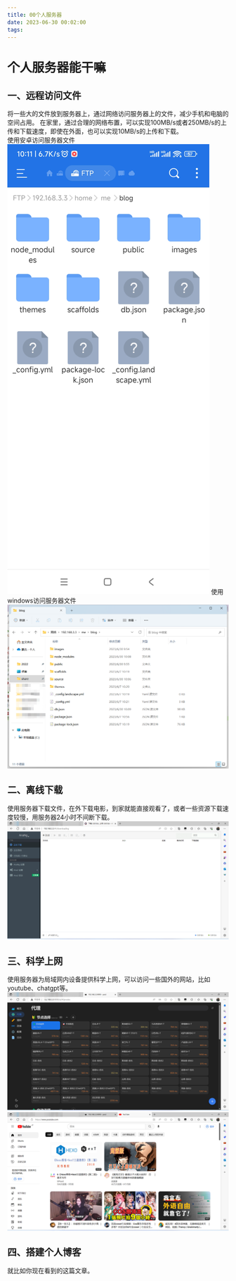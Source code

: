```yaml
---
title: 00个人服务器
date: 2023-06-30 00:02:00
tags:
---
```

# 个人服务器能干嘛
## 一、远程访问文件
将一些大的文件放到服务器上，通过网络访问服务器上的文件，减少手机和电脑的空间占用。
在家里，通过合理的网络布置，可以实现100MB/s或者250MB/s的上传和下载速度，即使在外面，也可以实现10MB/s的上传和下载。  
使用安卓访问服务器文件
![安卓访问服务器文件](/images/2.jpg)
使用windows访问服务器文件
![windwos访问服务器文件](/images/1.png)
## 二、离线下载
使用服务器下载文件，在外下载电影，到家就能直接观看了，或者一些资源下载速度较慢，用服务器24小时不间断下载。
![离线下载](/images/3.png)
## 三、科学上网
使用服务器为局域网内设备提供科学上网，可以访问一些国外的网站，比如youtube、chatgpt等。
![clash](/images/4.png)
![youtube](/images/5.png)
## 四、搭建个人博客
就比如你现在看到的这篇文章。